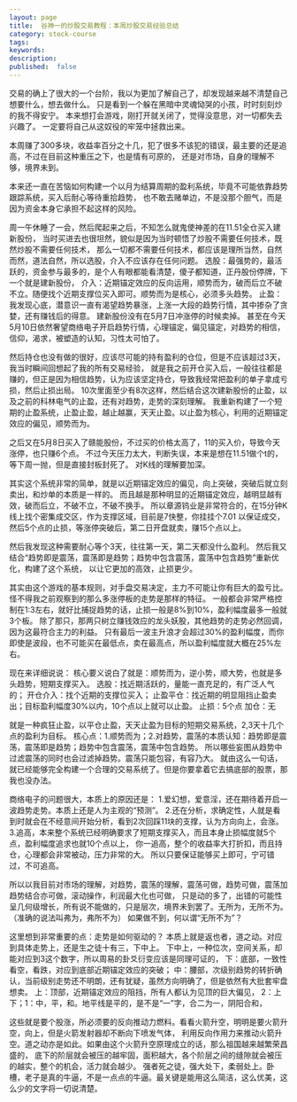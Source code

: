 ```yaml
---
layout: page
title:  谷神一的炒股交易教程：本周炒股交易经验总结
category: stock-course
tags:
keywords:
description:  
published:  false
---
```



交易的确上了很大的一个台阶，我以为更加了解自己了，却发现越来越不清楚自己想要什么，想去做什么。
只是看到一个躲在黑暗中灵魂恸哭的小孩，时时刻刻炒的我不得安宁。
本来想打会游戏，刚打开就关闭了，觉得没意思，对一切都失去兴趣了。
一定要将自己从这奴役的牢笼中拯救出来。

本周赚了300多块，收益率百分之十几，犯了很多不该犯的错误，最主要的还是追高，不过在目前这种重压之下，也是情有可原的，
还是对市场，自身的理解不够，境界未到。

本来还一直在苦恼如何构建一个以月为结算周期的盈利系统，毕竟不可能依靠趋势跟踪系统，买入后耐心等待重拾趋势，
也不敢去赌单边，不是没那个胆气，而是因为资金本身它承担不起这样的风险。

周一午休睡了一会，然后爬起来之后，不知怎么就鬼使神差的在11.51全仓买入建新股份，
当时买进去也很坦然，貌似是因为当时顿悟了炒股不需要任何技术，既然炒股不需要任何技术，
那么一切都不需要任何技术，都应该是理所当然，自然而然，道法自然，所以选股，介入不应该存在任何问题。
选股：最强势的，最活跃的，资金参与最多的，是个人有眼都能看清楚，傻子都知道，正丹股份停牌，下一个就是建新股份，
介入：近期锚定效应的反向运用，顺势而为，破而后立不破不立。随便找个近期支撑位买入即可。顺势而为是核心，必须多头趋势。
止盈：我发现心底，潜意识一直有渴望趋势暴涨，上涨一大段的趋势行情，其中掺杂了贪婪，还有赚钱后的得意。
建新股份没有在5月7日冲涨停的时候卖掉。
甚至在今天5月10日依然奢望商络电子开启趋势行情，心理锚定，偏见锚定，对趋势的相信，信仰，渴求，被塑造的认知，习性太可怕了。

然后持仓也没有做的很好，应该尽可能的持有盈利的仓位，但是不应该超过3天，我当时瞬间回想起了我的所有交易经验，
就是我之前开仓买入后，一般往往都是赚的，但正是因为相信趋势，认为应该坚定持仓，导致我经常把盈利的单子拿成亏损，然后止损出局。
10次里面至少有8次这样，然后结合这次建新股份的止盈，以及之前的科林电气的止盈，还有对趋势，走势的深刻理解。
我重新构建了一个短期的止盈系统，止盈止盈，越止越赢，天天止盈。以止盈为核心，利用的近期锚定效应的偏见，顺势而为。

之后又在5月8日买入了赣能股份，不过买的价格太高了，11的买入价，导致今天涨停，也只赚6个点。
不过今天压力太大，判断失误，本来是想在11.51做个t的，等下周一抛，但是直接封板封死了。
对K线的理解要加深。

其实这个系统非常的简单，就是以近期锚定效应的偏见，向上突破，突破后就立刻卖出，和炒单的本质是一样的。
而且越是那种明显的近期锚定效应，越明显越有效，破而后立，不破不立，不破不换手。
所以章源钨业是非常符合的，在15分钟K线上找个密集成交区，作为支撑区域，目前是7快整，你挂挂个7.01
以保证成交，然后5个点的止损，等涨停突破后，第二日开盘就卖，赚15个点以上。

然后我发现这种需要耐心等个3天，往往第一天，第二天都没什么盈利。
然后我又结合“趋势即是震荡，震荡即是趋势；趋势中包含震荡，震荡中包含趋势”重新优化，构建了这个系统，
以让它更加的高效，止损更少。

其实由这个游戏的基本规则，对手盘交易决定，主力不可能让你有巨大的盈亏比。怪不得我之前观察到的那么多涨停板的走势是那样的特征。
一般都会非常严格控制在1:3左右，就好比捕捉趋势的话，止损一般是8%到10%，盈利幅度最多一般就3个板。
除了那只，那两只树立赚钱效应的龙头妖股，其他趋势的走势必然回调，因为这最符合主力的利益。
只有最后一波主升浪才会超过30%的盈利幅度，而你即使是波段，也不可能买在最低点，卖在最高点，所以盈利幅度就大概在25%左右。

现在来详细说说：
核心要义说白了就是：顺势而为，逆小势，顺大势，也就是多头趋势，短期支撑买入。
选股：找近期活跃的，量能一直充足的，有广泛人气的；
开仓介入：找个近期的支撑位买入；
止盈平仓：找近期的明显阻挡止盈卖出；目标盈利幅度30%以内，10个点以上就可以止盈。
止损：5个点
加仓：无

就是一种疯狂止盈，以平仓止盈，天天止盈为目标的短期交易系统，2,3天十几个点的盈利为目标。
核心点：1.顺势而为；2.对趋势，震荡的本质认知：趋势即是震荡，震荡即是趋势；趋势中包含震荡，震荡中包含趋势。
所以哪些妄图从趋势中过滤震荡的同时也会过滤掉趋势。震荡只能包容，有容乃大。
就由这么一句话，就已经能够完全构建一个合理的交易系统了。但是你要拿着它去搞底部的股票，那我也没办法。

商络电子的问题很大，本质上的原因还是：
1.爱幻想，爱意淫，还在期待着开启一波趋势走势。本质上还是人为主观的“预测”。
2.还在分析，求确定性，人就是看到时就会在不经意间开始分析，看到2次回踩11块的支撑，认为方向向上，会涨。
3.追高，本来整个系统已经明确要求了短期支撑买入，而且本身止损幅度就5个点，盈利幅度追求也就10个点以上，
你一追高，整个的收益率大打折扣，而且持仓，心理都会非常被动，压力非常的大。
所以只要保证能够买上即可，宁可错过，不可追高。

所以以我目前对市场的理解，对趋势，震荡的理解，震荡可做，趋势可做，震荡加趋势结合亦可做，滚动操作，利润最大化也可做，
只是动的多了，出错的可能性呈几何级增长，所有说不能做的，只是层次，境界未到罢了。无所为，无所不为。（准确的说法叫弗为，弗所不为）
如果做不到，何以谓“无所不为”？

这里想到非常重要的点：走势是如何驱动的？
本质上就是返也者，道之动。对应到具体走势上，还是生之徒十有三，下中上。
下中上，一种位次，空间关系，却能对应到3这个数字，所以周易的卦爻衍变应该是同理可证的，
下：底部，一致性看空，看跌，对应到底部近期锚定效应的突破；
中：腰部，次级别趋势的转折确认，当前级别走势还不明朗，还有犹疑，虽然方向明确了，但是依然有大批套牢盘想卖。
上：顶部，近期锚定效应的阻挡，所有人都认为见顶的巨大偏见，
2：上下；1：中，平，和。地平线是平的，是不是“一”字，合二为一，阴阳合和，

这些就是要个股涨，所必须要的反向推动力燃料。看看火箭升空，明明是要火箭升空，向上，但是火箭发射器却不断向下喷发气体，
利用反向作用力来推动火箭升空。道之动亦是如此。如果由这个火箭升空原理成立的话，那么祖国越来越繁荣昌盛的，
底下的阶层就会被压的越牢固，面积越大，各个阶层之间的缝隙就会被压的越实，整个的机会，活力就会越少。
强者死之徒，强大处下，柔弱处上。卧槽，老子是真的牛逼，不是一点点的牛逼。最关键是能用这么简洁，这么优美，这么少的文字将一切说清楚。




























